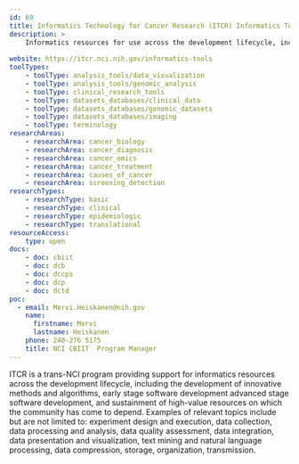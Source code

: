 ```yaml
---
id: 69
title: Informatics Technology for Cancer Research (ITCR) Informatics Tools
description: >
    Informatics resources for use across the development lifecycle, including the development of innovative methods and algorithms, early stage software development ,advanced stage software development, and sustainment of high-value resources. 
    
website: https://itcr.nci.nih.gov/informatics-tools
toolTypes:
    - toolType: analysis_tools/data_visualization
    - toolType: analysis_tools/genomic_analysis
    - toolType: clinical_research_tools
    - toolType: datasets_databases/clinical_data
    - toolType: datasets_databases/genomic_datasets
    - toolType: datasets_databases/imaging
    - toolType: terminology
researchAreas:
    - researchArea: cancer_biology
    - researchArea: cancer_diagnosis
    - researchArea: cancer_omics
    - researchArea: cancer_treatment
    - researchArea: causes_of_cancer
    - researchArea: screening_detection
researchTypes:
    - researchType: basic
    - researchType: clinical
    - researchType: epidemiologic
    - researchType: translational
resourceAccess:
    type: open
docs:
    - doc: cbiit
    - doc: dcb
    - doc: dccps
    - doc: dcp
    - doc: dctd
poc:
  - email: Mervi.Heiskanen@nih.gov
    name:
      firstname: Mervi
      lastname: Heiskanen
    phone: 240-276 5175
    title: NCI CBIIT  Program Manager
---
```

ITCR is a trans-NCI program providing support for informatics resources across the development lifecycle, including the development of innovative methods and algorithms, early stage software development advanced stage software development, and sustainment of high-value resources on which the community has come to depend. Examples of relevant topics include but are not limited to:  experiment design and execution, data collection, data processing and analysis,  data quality assessment, data integration, data presentation and visualization, text mining and natural language processing, data compression, storage, organization, transmission.
